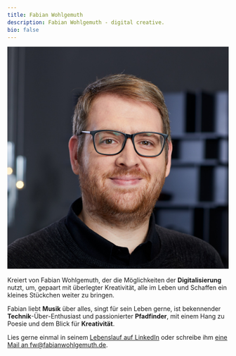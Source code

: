 ```yaml
---
title: Fabian Wohlgemuth
description: Fabian Wohlgemuth - digital creative.
bio: false
---
```


![Fabian Wohlgemuth Portrait](../assets/images/fw_portrait.jpg "Fabian Wohlgemuth")

Kreiert von Fabian Wohlgemuth, der die Möglichkeiten der **Digitalisierung** nutzt, um, gepaart mit überlegter Kreativität, alle im Leben und Schaffen ein kleines Stückchen weiter zu bringen.

Fabian liebt **Musik** über alles, singt für sein Leben gerne, ist bekennender **Technik**-Über-Enthusiast und passionierter **Pfadfinder**, mit einem Hang zu Poesie und dem Blick für **Kreativität**.

Lies gerne einmal in seinem [Lebenslauf auf LinkedIn](https://linkedin.com/in/fabianwohlgemuth) oder schreibe ihm [eine Mail an fw@fabianwohlgemuth.de](mailto:fw@fabianwohlgemuth.de).
